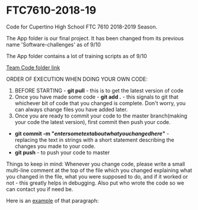 # FTC7610-2018-19
Code for Cupertino High School FTC 7610 2018-2019 Season.

The App folder is our final project. It has been changed from its previous name 'Software-challenges' as of 9/10

The App folder contains a lot of training scripts as of 9/10

[Team Code folder link](App/TeamCode/src/main/java/org/firstinspires/ftc/teamcode)

ORDER OF EXECUTION WHEN DOING YOUR OWN CODE:
1. BEFORE STARTING - __git pull__ - this is to get the latest version of code
2. Once you have made some code - __git add .__ - this signals to git that whichever bit of code that you changed is complete. Don't worry, you can always change files you have added later.
3. Once you are ready to commit your code to the master branch(making your code the latest version), first commit then push your code.
-  __git commit -m "_entersometextaboutwhatyouchangedhere_"__ - replacing the text in strings with a short statement describing the changes you made to your code.
- __git push__ - to push your code to master

Things to keep in mind:
Whenever you change code, please write a small multi-line comment at the top of the file which you changed explaining what you changed in the file, what you were supposed to do, and if it worked or not - this greatly helps in debugging. Also put who wrote the code so we can contact you if need be.

Here is an [example](ExampleWriteup.PNG) of that paragraph:
